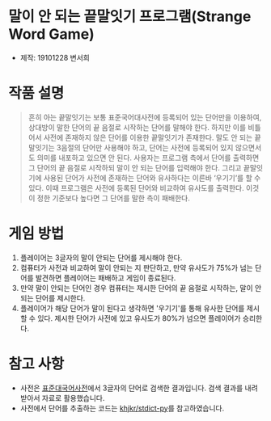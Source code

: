 말이 안 되는 끝말잇기 프로그램(Strange Word Game)
===================================
* 제작: 19101228 변서희

 작품 설명
===================================
>흔히 아는 끝말잇기는 보통 표준국어대사전에 등록되어 있는 단어만을 이용하여, 상대방이 말한 단어의 끝 음절로 시작하는 단어를 말해야 한다. 하지만 이를 비틀어서 사전에 존재하지 않은 단어를 이용한 끝말잇기가 존재한다. 말도 안 되는 끝말잇기는 3음절의 단어만 사용해야 하고, 단어는 사전에 등록되어 있지 않으면서도 의미를 내포하고 있으면 안 된다. 사용자는 프로그램 측에서 단어를 출력하면 그 단어의 끝 음절로 시작하되 말이 안 되는 단어를 입력해야 한다. 그리고 끝말잇기에 사용된 단어가 사전에 존재하는 단어와 유사하다는 이른바 ‘우기기’를 할 수 있다. 이때 프로그램은 사전에 등록된 단어와 비교하여 유사도를 출력한다. 이것이 정한 기준보다 높다면 그 단어를 말한 측이 패배한다.

게임 방법
===================================
1. 플레이어는 3글자의 말이 안되는 단어를 제시해야 한다.
2. 컴퓨터가 사전과 비교하여 말이 안되는 지 판단하고, 만약 유사도가 75%가 넘는 단어를 발견하면 플레이어는 패배하고 게임이 종료된다.
3. 만약 말이 안되는 단어인 경우 컴퓨터는 제시한 단어의 끝 음절로 시작하는, 말이 안되는 단어를 제시한다.
4. 플레이어가 해당 단어가 말이 된다고 생각하면 '우기기'를 통해 유사한 단어를 제시할 수 있다. 제시한 단어가 사전에 있고 유사도가 80%가 넘으면 플레이어가 승리한다.

참고 사항
===================================
* 사전은 [표준대국어사전](https://stdict.korean.go.kr/search/searchDetailWords.do)에서 3글자의 단어로 검색한 결과입니다. 검색 결과를 내려받아서 자료로 활용했습니다.
* 사전에서 단어를 추출하는 코드는 [khjkr/stdict-py](https://github.com/khjkr/stdict-py)를 참고하였습니다. 